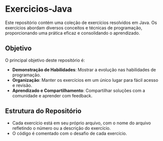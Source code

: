 # Exercicios-Java

Este repositório contém uma coleção de exercícios resolvidos em Java. Os exercícios abordam diversos conceitos e técnicas de programação, proporcionando uma prática eficaz e consolidando o aprendizado.

## Objetivo

O principal objetivo deste repositório é:

- **Demonstração de Habilidades**: Mostrar a evolução nas habilidades de programação.
- **Organização**: Manter os exercícios em um único lugar para fácil acesso e revisão.
- **Aprendizado e Compartilhamento**: Compartilhar soluções com a comunidade e aprender com feedback.

## Estrutura do Repositório

- Cada exercício está em seu próprio arquivo, com o nome do arquivo refletindo o número ou a descrição do exercício.
- O código é comentado com o desafio de cada exercício.
